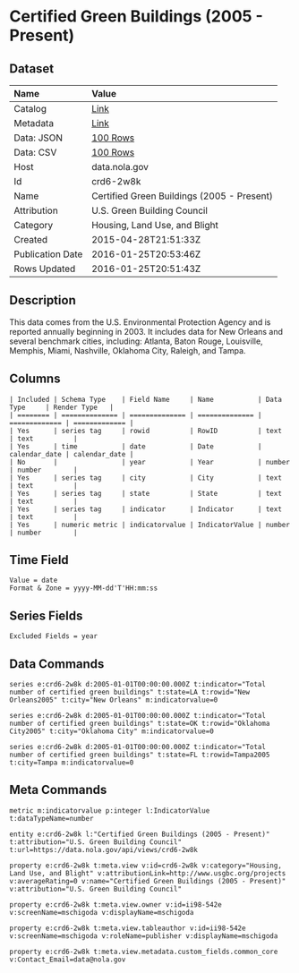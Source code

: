 # Certified Green Buildings (2005 - Present)

## Dataset

| Name | Value |
| :--- | :---- |
| Catalog | [Link](https://catalog.data.gov/dataset/certified-green-buildings-2005-present) |
| Metadata | [Link](https://data.nola.gov/api/views/crd6-2w8k) |
| Data: JSON | [100 Rows](https://data.nola.gov/api/views/crd6-2w8k/rows.json?max_rows=100) |
| Data: CSV | [100 Rows](https://data.nola.gov/api/views/crd6-2w8k/rows.csv?max_rows=100) |
| Host | data.nola.gov |
| Id | crd6-2w8k |
| Name | Certified Green Buildings (2005 - Present) |
| Attribution | U.S. Green Building Council |
| Category | Housing, Land Use, and Blight |
| Created | 2015-04-28T21:51:33Z |
| Publication Date | 2016-01-25T20:53:46Z |
| Rows Updated | 2016-01-25T20:51:43Z |

## Description

This data comes from the U.S. Environmental Protection Agency and is reported annually beginning in 2003. It includes data for New Orleans and several benchmark cities, including: Atlanta, Baton Rouge, Louisville, Memphis, Miami, Nashville, Oklahoma City, Raleigh, and Tampa.

## Columns

```ls
| Included | Schema Type    | Field Name     | Name           | Data Type     | Render Type   |
| ======== | ============== | ============== | ============== | ============= | ============= |
| Yes      | series tag     | rowid          | RowID          | text          | text          |
| Yes      | time           | date           | Date           | calendar_date | calendar_date |
| No       |                | year           | Year           | number        | number        |
| Yes      | series tag     | city           | City           | text          | text          |
| Yes      | series tag     | state          | State          | text          | text          |
| Yes      | series tag     | indicator      | Indicator      | text          | text          |
| Yes      | numeric metric | indicatorvalue | IndicatorValue | number        | number        |
```

## Time Field

```ls
Value = date
Format & Zone = yyyy-MM-dd'T'HH:mm:ss
```

## Series Fields

```ls
Excluded Fields = year
```

## Data Commands

```ls
series e:crd6-2w8k d:2005-01-01T00:00:00.000Z t:indicator="Total number of certified green buildings" t:state=LA t:rowid="New Orleans2005" t:city="New Orleans" m:indicatorvalue=0

series e:crd6-2w8k d:2005-01-01T00:00:00.000Z t:indicator="Total number of certified green buildings" t:state=OK t:rowid="Oklahoma City2005" t:city="Oklahoma City" m:indicatorvalue=0

series e:crd6-2w8k d:2005-01-01T00:00:00.000Z t:indicator="Total number of certified green buildings" t:state=FL t:rowid=Tampa2005 t:city=Tampa m:indicatorvalue=0
```

## Meta Commands

```ls
metric m:indicatorvalue p:integer l:IndicatorValue t:dataTypeName=number

entity e:crd6-2w8k l:"Certified Green Buildings (2005 - Present)" t:attribution="U.S. Green Building Council" t:url=https://data.nola.gov/api/views/crd6-2w8k

property e:crd6-2w8k t:meta.view v:id=crd6-2w8k v:category="Housing, Land Use, and Blight" v:attributionLink=http://www.usgbc.org/projects v:averageRating=0 v:name="Certified Green Buildings (2005 - Present)" v:attribution="U.S. Green Building Council"

property e:crd6-2w8k t:meta.view.owner v:id=ii98-542e v:screenName=mschigoda v:displayName=mschigoda

property e:crd6-2w8k t:meta.view.tableauthor v:id=ii98-542e v:screenName=mschigoda v:roleName=publisher v:displayName=mschigoda

property e:crd6-2w8k t:meta.view.metadata.custom_fields.common_core v:Contact_Email=data@nola.gov
```
